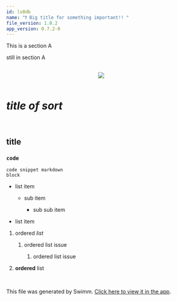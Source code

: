 ```yaml
---
id: ls0db
name: "❗ Big title for something important!! "
file_version: 1.0.2
app_version: 0.7.2-0
---
```


This is a section A

still in section A

<br/>

<div align="center"><img src="https://firebasestorage.googleapis.com/v0/b/swimm-dev-content/o/workspaces%2F31mTaeNvhmm94YCmlmlG%2F533adbdf-10e7-4235-9949-dc45f46a8f49.jpeg?alt=media&token=942b86cc-88ea-45a6-8345-077786618c6d" style="width:'50%'"/></div>

<br/>

# **_title of sort_**

<br/>

## title

### `code`

```
code snippet markdown
block
```

*   list item
    
    *   sub item
        
        *   sub sub item
            
*   list item
    

1.  ordered _list_
    
    1.  ordered list issue
        
        1.  ordered list issue
            
        
2.  **ordered** list

<br/>

This file was generated by Swimm. [Click here to view it in the app](https://swimm-web-app.web.app/repos/Z2l0aHViJTNBJTNBdGVzdC1wcm9qZWN0JTNBJTNBbmFkYXYtc3dpbW0=/docs/ls0db).